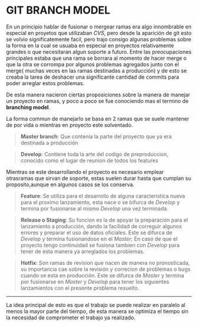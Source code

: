 # GIT BRANCH MODEL
En un principio hablar de fusionar o mergear ramas era algo innombrable en especial en proyetos que utilizaban *CVS*, pero desde la aparición de git esto se volvio significatemente facil, pero trajo consigo algunas problemas sobre la forma en la cual se usuaba en especial en proyectos relativamente grandes o que necesitaran algun soporte a futuro. Entre las preocupaciones principales estaba que una rama se borrara al momento de hacer merge o que la otra se corrompa por algunos problemas agregados junto con el merge( muchas veces en las ramas destinadas a producción) y de esto se creaba la tarea de deshacer una significante cantidad de commits para poder arreglar estos problemas.

De esta manera nacieron ciertas proposiciones sobre la manera de manejar un proyecto en ramas, y poco a poco se fue conociendo mas el termino de **branching model**.

La forma commun de manejarlo se basa en 2 ramas que se suele mantener de por vida o mientras en proyecto este solventado.

>**Master branch**: Que contenia la parte del proyecto que ya era destinada a producción

>**Develop**: Contiene toda la arte del codigo de preproduccion, conocido como el lugar de reunion de todos los features

Mientras se este desarrollando el proyecto es necesario emplear otrasramas que sirvan de soporte, estas suelen durar hasta que cumplan su proposito,aunque en algunos casos se los conserva.
>**Feature**: Se utiliza para el desarrollo de alguna caracteristica nueva para el proximo lanzamiento, esta nace o se bifurca de *Develop* y termina por fusionarse al mismo *Develop* una vez terminada.

>**Release o Staging**: Su funcion es la de apoyar la preparación para el lanzamiento a producción, dando la facilidad de correguir algunos errores y preparar el uso de datos oficiales. Este se difurca de *Develop* y termina fusionandose en el *Master*; En caso de que el proyecto tengo continuidad se fusiona tambien con *Develop* para tener de esta manera ya arreglados los problemas.

>**Hotfix**: Son ramas de revision que nacen de manera no pronosticada, su importancia cae sobre la revisión y correcion de problemas o bugs cuando se esta en producción. Este se difurca de *Master* y termina por fusionarse en *Master* y *Develop* para tener los siguientes lanzamientos con el presente problema resuelto.

---

La idea principal de esto es que el trabajo se puede realizar en paralelo al menos la mayor parte del tiempo, de esta manera se optimiza el tiempo sin la necesidad de comprometer el trabajo ya realizado.
